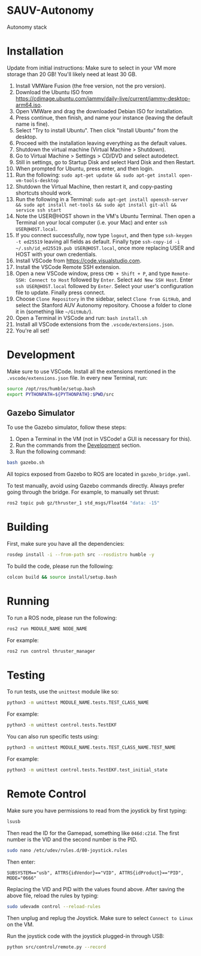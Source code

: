 # SAUV-Autonomy

Autonomy stack

# Installation

Update from initial instructions: Make sure to select in your VM more storage than 20 GB! You'll likely need at least 30 GB.

1. Install VMWare Fusion (the free version, not the pro version).
2. Download the Ubuntu ISO from https://cdimage.ubuntu.com/jammy/daily-live/current/jammy-desktop-arm64.iso.
3. Open VMWare and drag the downloaded Debian ISO for installation.
4. Press continue, then finish, and name your instance (leaving the default name is fine).
5. Select "Try to install Ubuntu". Then click "Install Ubuntu" from the desktop.
6. Proceed with the installation leaving everything as the default values.
7. Shutdown the virtual machine (Virtual Machine > Shutdown).
8. Go to Virtual Machine > Settings > CD/DVD and select autodetect.
9. Still in settings, go to Startup Disk and select Hard Disk and then Restart.
10. When prompted for Ubuntu, press enter, and then login.
11. Run the following: `sudo apt-get update && sudo apt-get install open-vm-tools-desktop`
12. Shutdown the Virtual Machine, then restart it, and copy-pasting shortcuts should work.
13. Run the following in a Terminal: `sudo apt-get install openssh-server && sudo apt install net-tools && sudo apt install git-all && service ssh start`
14. Note the USER@HOST shown in the VM's Ubuntu Terminal. Then open a Terminal on your local computer (i.e. your Mac) and enter `ssh USER@HOST.local`.
15. If you connect successfully, now type `logout`, and then type `ssh-keygen -t ed25519` leaving all fields as default. Finally type `ssh-copy-id -i ~/.ssh/id_ed25519.pub USER@HOST.local`, once more replacing USER and HOST with your own credentials.
16. Install VSCode from https://code.visualstudio.com.
17. Install the VSCode Remote SSH extension.
18. Open a new VSCode window, press `CMD + Shift + P`, and type `Remote-SSH: Connect to Host` followed by `Enter`. Select `Add New SSH Host`. Enter `ssh USER@HOST.local` followed by `Enter`. Select your user's configuration file to update. Finally press connect.
19. Choose `Clone Repository` in the sidebar, select `Clone from GitHub`, and select the Stanford AUV Autonomy repository. Choose a folder to clone it in (something like `~/GitHub/`).
20. Open a Terminal in VSCode and run: `bash install.sh`
21. Install all VSCode extensions from the `.vscode/extensions.json`.
22. You're all set!

# Development

Make sure to use VSCode. Install all the extensions mentioned in the `.vscode/extensions.json` file.
In every new Terminal, run:

```bash
source /opt/ros/humble/setup.bash
export PYTHONPATH=${PYTHONPATH}:$PWD/src
```

## Gazebo Simulator

To use the Gazebo simulator, follow these steps:

1. Open a Terminal in the VM (not in VSCode! a GUI is necessary for this).
2. Run the commands from the [Development](#development) section.
3. Run the following command:

```bash
bash gazebo.sh
```

All topics exposed from Gazebo to ROS are located in `gazebo_bridge.yaml`.

To test manually, avoid using Gazebo commands directly. Always prefer going through the bridge. For example, to manually set thrust:

```bash
ros2 topic pub gz/thruster_1 std_msgs/Float64 "data: -15"
```

# Building

First, make sure you have all the dependencies:

```bash
rosdep install -i --from-path src --rosdistro humble -y
```

To build the code, please run the following:

```bash
colcon build && source install/setup.bash
```

# Running

To run a ROS node, please run the following:

```bash
ros2 run MODULE_NAME NODE_NAME
```

For example:

```bash
ros2 run control thruster_manager
```

# Testing

To run tests, use the `unittest` module like so:

```bash
python3 -m unittest MODULE_NAME.tests.TEST_CLASS_NAME
```

For example:

```bash
python3 -m unittest control.tests.TestEKF
```

You can also run specific tests using:

```bash
python3 -m unittest MODULE_NAME.tests.TEST_CLASS_NAME.TEST_NAME
```

For example:

```bash
python3 -m unittest control.tests.TestEKF.test_initial_state
```

# Remote Control

Make sure you have permissions to read from the joystick by first typing:

```bash
lsusb
```

Then read the ID for the Gamepad, something like `046d:c21d`. The first number is the VID and the second number is the PID.

```bash
sudo nano /etc/udev/rules.d/80-joystick.rules
```

Then enter:

```
SUBSYSTEM=="usb", ATTRS{idVendor}=="VID", ATTRS{idProduct}=="PID", MODE="0666"
```

Replacing the VID and PID with the values found above.
After saving the above file, reload the rules by typing:

```bash
sudo udevadm control --reload-rules
```

Then unplug and replug the Joystick. Make sure to select `Connect to Linux` on the VM.

Run the joystick code with the joystick plugged-in through USB:

```bash
python src/control/remote.py --record
```
